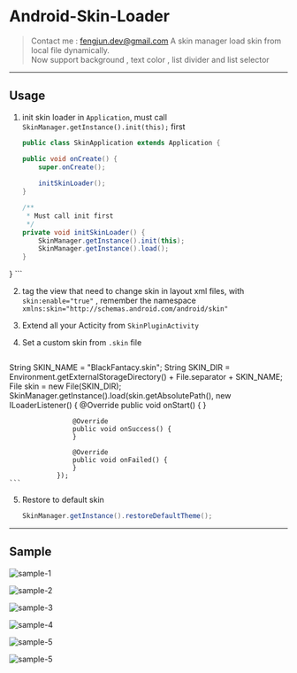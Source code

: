 # Android-Skin-Loader

> Contact me : fengjun.dev@gmail.com
> A skin manager load skin from local file dynamically.  
> Now support background , text color , list divider and list selector

---

## Usage

1. init skin loader in `Application`, must call `SkinManager.getInstance().init(this);` first 

    ```java
    public class SkinApplication extends Application {
	
	public void onCreate() {
		super.onCreate();
		
		initSkinLoader();
	}

	/**
	 * Must call init first
	 */
	private void initSkinLoader() {
		SkinManager.getInstance().init(this);
		SkinManager.getInstance().load();
	}
}
    ```

2. tag the view that need to change skin in layout xml files, with `skin:enable="true"` , remember the namespace `xmlns:skin="http://schemas.android.com/android/skin"`

3. Extend all your Acticity from `SkinPluginActivity`


4. Set a custom skin from `.skin` file
    ```java
String SKIN_NAME = "BlackFantacy.skin";
String SKIN_DIR = Environment.getExternalStorageDirectory() + File.separator + SKIN_NAME;
File skin = new File(SKIN_DIR);
SkinManager.getInstance().load(skin.getAbsolutePath(),
				new ILoaderListener() {
					@Override
					public void onStart() {
					}

					@Override
					public void onSuccess() {
					}

					@Override
					public void onFailed() {
					}
				});
    ```

5. Restore to default skin

    ```java
    SkinManager.getInstance().restoreDefaultTheme();
    ```

---

## Sample

![sample-1](https://raw.githubusercontent.com/fengjundev/Android-Skin-Loader/master/sample/image/1.png)
  
  
![sample-2](https://raw.githubusercontent.com/fengjundev/Android-Skin-Loader/master/sample/image/2.png)



![sample-3](https://raw.githubusercontent.com/fengjundev/Android-Skin-Loader/master/sample/image/3.png)



![sample-4](https://raw.githubusercontent.com/fengjundev/Android-Skin-Loader/master/sample/image/4.png)



![sample-5](https://raw.githubusercontent.com/fengjundev/Android-Skin-Loader/master/sample/image/5.png)



![sample-5](https://raw.githubusercontent.com/fengjundev/Android-Skin-Loader/master/sample/image/6.png)
